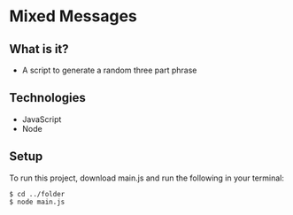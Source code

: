# Mixed Messages

## What is it?
* A script to generate a random three part phrase
	
## Technologies
* JavaScript
* Node
	
## Setup
To run this project, download main.js and run the following in your terminal:

```
$ cd ../folder
$ node main.js
```